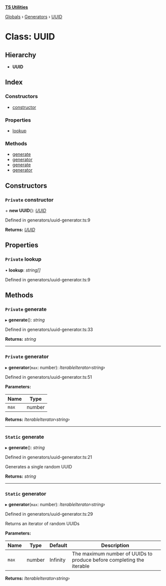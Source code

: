 **[TS Utilities](../README.md)**

[Globals](../README.md) › [Generators](../modules/generators.md) › [UUID](generators.uuid.md)

# Class: UUID

## Hierarchy

* **UUID**

## Index

### Constructors

* [constructor](generators.uuid.md#private-constructor)

### Properties

* [lookup](generators.uuid.md#private-lookup)

### Methods

* [generate](generators.uuid.md#private-generate)
* [generator](generators.uuid.md#private-generator)
* [generate](generators.uuid.md#static-generate)
* [generator](generators.uuid.md#static-generator)

## Constructors

### `Private` constructor

\+ **new UUID**(): *[UUID](generators.uuid.md)*

Defined in generators/uuid-generator.ts:9

**Returns:** *[UUID](generators.uuid.md)*

## Properties

### `Private` lookup

• **lookup**: *string[]*

Defined in generators/uuid-generator.ts:9

## Methods

### `Private` generate

▸ **generate**(): *string*

Defined in generators/uuid-generator.ts:33

**Returns:** *string*

___

### `Private` generator

▸ **generator**(`max`: number): *IterableIterator‹string›*

Defined in generators/uuid-generator.ts:51

**Parameters:**

Name | Type |
------ | ------ |
`max` | number |

**Returns:** *IterableIterator‹string›*

___

### `Static` generate

▸ **generate**(): *string*

Defined in generators/uuid-generator.ts:21

Generates a single random UUID

**Returns:** *string*

___

### `Static` generator

▸ **generator**(`max`: number): *IterableIterator‹string›*

Defined in generators/uuid-generator.ts:29

Returns an iterator of random UUIDs

**Parameters:**

Name | Type | Default | Description |
------ | ------ | ------ | ------ |
`max` | number |  Infinity | The maximum number of UUIDs to produce before completing the iterable  |

**Returns:** *IterableIterator‹string›*